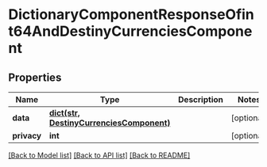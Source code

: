 # DictionaryComponentResponseOfint64AndDestinyCurrenciesComponent

## Properties
Name | Type | Description | Notes
------------ | ------------- | ------------- | -------------
**data** | [**dict(str, DestinyCurrenciesComponent)**](DestinyCurrenciesComponent.md) |  | [optional] 
**privacy** | **int** |  | [optional] 

[[Back to Model list]](../README.md#documentation-for-models) [[Back to API list]](../README.md#documentation-for-api-endpoints) [[Back to README]](../README.md)


